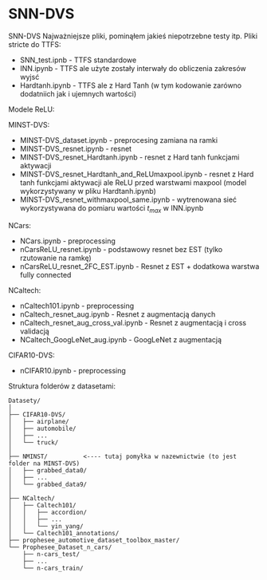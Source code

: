# SNN-DVS
SNN-DVS
Najważniejsze pliki, pominąłem jakieś niepotrzebne testy itp.
Pliki stricte do TTFS:

* SNN_test.ipnb - TTFS standardowe
* INN.ipynb - TTFS ale użyte zostały interwały do obliczenia zakresów wyjsć
* Hardtanh.ipynb - TTFS ale z Hard Tanh (w tym kodowanie zarówno dodatniich jak i ujemnych wartości)

Modele ReLU:

MINST-DVS:
* MINST-DVS_dataset.ipynb - preprocesing zamiana na ramki
* MINST-DVS_resnet.ipynb - resnet
* MINST-DVS_resnet_Hardtanh.ipynb - resnet z Hard tanh funkcjami aktywacji
* MINST-DVS_resnet_Hardtanh_and_ReLUmaxpool.ipynb - resnet z Hard tanh funkcjami aktywacji ale ReLU przed warstwami maxpool (model wykorzystywany w pliku Hardtanh.ipynb)
* MINST-DVS_resnet_withmaxpool_same.ipynb - wytrenowana sieć wykorzystywana do pomiaru wartości $t_{max}$ w INN.ipynb

NCars:
* NCars.ipynb - preprocessing
* nCarsReLU_resnet.ipynb - podstawowy resnet bez EST (tylko rzutowanie na ramkę)
* nCarsReLU_resnet_2FC_EST.ipynb - Resnet z EST + dodatkowa warstwa fully connected

NCaltech:
* nCaltech101.ipynb - preprocessing
* nCaltech_resnet_aug.ipynb - Resnet z augmentacją danych
* nCaltech_resnet_aug_cross_val.ipynb - Resnet z augmentacją i cross validacją
* NCaltech_GoogLeNet_aug.ipynb - GoogLeNet z augmentacją

CIFAR10-DVS:
* nCIFAR10.ipynb - preprocessing

Struktura folderów z datasetami:
```
Datasety/
│
├── CIFAR10-DVS/
│   ├── airplane/
│   ├── automobile/
│   ├── ...
│   └── truck/
│
├── NMINST/          <---- tutaj pomyłka w nazewnictwie (to jest folder na MINST-DVS)
│   ├── grabbed_data0/
│   ├── ...
│   └── grabbed_data9/
│
├── NCaltech/
│   ├── Caltech101/
│   │   ├── accordion/
│   │   ├── ...
│   │   └── yin_yang/
│   └── Caltech101_annotations/
├── prophesee_automotive_dataset_toolbox_master/
└── Prophesee_Dataset_n_cars/
    ├── n-cars_test/
    ├── ...
    └── n-cars_train/
```

